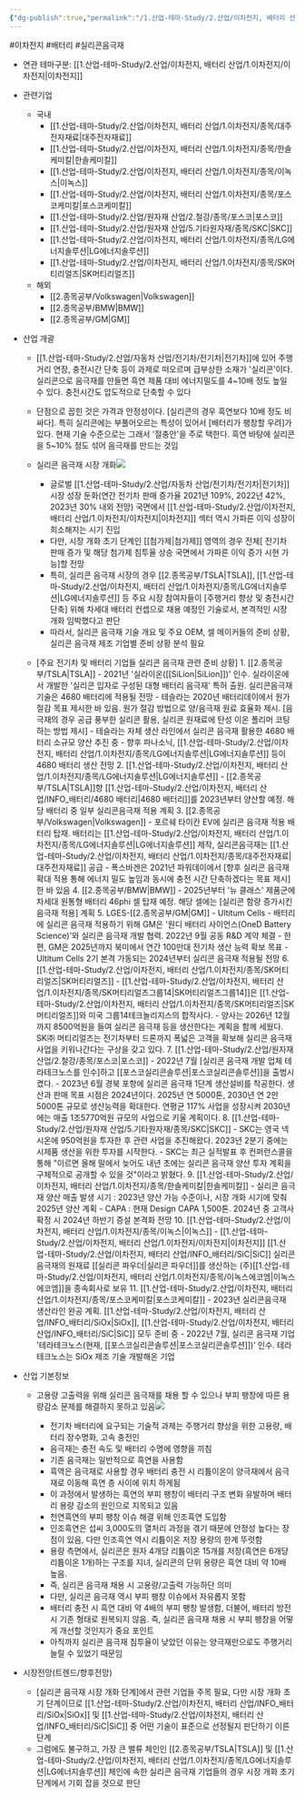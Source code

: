 ```yaml
---
{"dg-publish":true,"permalink":"/1.산업-테마-Study/2.산업/이차전지, 배터리 산업/1.이차전지/실리콘 음극재/","created":"2024-11-20T21:02:27.515+09:00","updated":"2025-08-13T15:17:14.343+09:00"}
---
```


#이차전지 #배터리 #실리콘음극재 

- 연관 테마구분: [[1.산업-테마-Study/2.산업/이차전지, 배터리 산업/1.이차전지/이차전지\|이차전지]]

- 관련기업
	- 국내
		- [[1.산업-테마-Study/2.산업/이차전지, 배터리 산업/1.이차전지/종목/대주전자재료\|대주전자재료]]
		- [[1.산업-테마-Study/2.산업/이차전지, 배터리 산업/1.이차전지/종목/한솔케미칼\|한솔케미칼]]
		- [[1.산업-테마-Study/2.산업/이차전지, 배터리 산업/1.이차전지/종목/이녹스\|이녹스]]
		- [[1.산업-테마-Study/2.산업/이차전지, 배터리 산업/1.이차전지/종목/포스코케미칼\|포스코케미칼]]
		- [[1.산업-테마-Study/2.산업/원자재 산업/2.철강/종목/포스코\|포스코]]
		- [[1.산업-테마-Study/2.산업/원자재 산업/5.기타원자재/종목/SKC\|SKC]]
		- [[1.산업-테마-Study/2.산업/이차전지, 배터리 산업/1.이차전지/종목/LG에너지솔루션\|LG에너지솔루션]]
		- [[1.산업-테마-Study/2.산업/이차전지, 배터리 산업/1.이차전지/종목/SK머티리얼즈\|SK머티리얼즈]]
	- 해외
		- [[2.종목공부/Volkswagen\|Volkswagen]] 
		- [[2.종목공부/BMW\|BMW]]
		- [[2.종목공부/GM\|GM]]



- 산업 개괄
	- [[1.산업-테마-Study/2.산업/자동차 산업/전기차/전기차\|전기차]]에 있어 주행거리 연장, 충전시간 단축 등이 과제로 떠오르며 급부상한 소재가 '실리콘'이다. 실리콘으로 음극재를 만들면 흑연 제품 대비 에너지밀도를 4~10배 정도 높일 수 있다. 충전시간도 압도적으로 단축할 수 있다
	- 단점으로 꼽힌 것은 가격과 안정성이다. [실리콘의 경우 흑연보다 10배 정도 비싸다]. 특히 실리콘에는 부풀어오르는 특성이 있어서 [배터리가 팽창할 우려]가 있다. 현재 기술 수준으로는 그래서 '절충안'을 주로 택한다. 흑연 바탕에 실리콘을 5~10% 정도 섞어 음극재를 만드는 것임
	- 실리콘 음극재 시장 개화![](https://i.imgur.com/KytcRPn.png)

		- 글로벌 [[1.산업-테마-Study/2.산업/자동차 산업/전기차/전기차\|전기차]] 시장 성장 둔화(연간 전기차 판매 증가율 2021년 109%, 2022년 42%, 2023년 30% 내외 전망) 국면에서 [[1.산업-테마-Study/2.산업/이차전지, 배터리 산업/1.이차전지/이차전지\|이차전지]] 섹터 역시 가파른 이익 성장이 희소해지는 시기 진입
		- 다만, 시장 개화 초기 단계인 [[첨가제\|첨가제]] 영역의 경우 전체[ 전기차 판매 증가 및 해당 첨가제 침투율 상승 국면에서 가파른 이익 증가 시현 가능]할 전망 
		- 특히, 실리콘 음극재 시장의 경우 [[2.종목공부/TSLA\|TSLA]], [[1.산업-테마-Study/2.산업/이차전지, 배터리 산업/1.이차전지/종목/LG에너지솔루션\|LG에너지솔루션]] 등 주요 시장 참여자들이 [주행거리 향상 및 충전시간 단축] 위해 차세대 배터리 컨셉으로 채용 예정인 기술로서, 본격적인 시장 개화 임박했다고 판단 
		- 따라서, 실리콘 음극재 기술 개요 및 주요 OEM, 셀 메이커들의 준비 상황, 실리콘 음극재 제조 기업별 준비 상황 분석 필요
	- [주요 전기차 및 배터리 기업들 실리콘 음극재 관련 준비 상황] 
			1. [[2.종목공부/TSLA\|TSLA]] 
				- 2021년 '실라이온([[SiLion\|SiLion]])' 인수. 실라이온에서 개발한 '실리콘 입자로 구성된 대형 배터리 음극재' 특허 출원. 실리콘음극재 기술은 4680 배터리에 적용될 전망 
				- 테슬라는 2020년 배터리데이에서 원가 절감 목표 제시한 바 있음. 원가 절감 방법으로 양/음극재 원료 효율화 제시. [음극재의 경우 공급 풍부한 실리콘 활용, 실리콘 원재료에 탄성 이온 폴리머 코팅하는 방법 제시] 
				- 테슬라는 자체 생산 라인에서 실리콘 음극재 활용한 4680 배터리 소규모 양산 추진 중 
				- 향후 파나소닉, [[1.산업-테마-Study/2.산업/이차전지, 배터리 산업/1.이차전지/종목/LG에너지솔루션\|LG에너지솔루션]]  등이 4680 배터리 생산 전망 
			2. [[1.산업-테마-Study/2.산업/이차전지, 배터리 산업/1.이차전지/종목/LG에너지솔루션\|LG에너지솔루션]]
				  - [[2.종목공부/TSLA\|TSLA]]향 [[1.산업-테마-Study/2.산업/이차전지, 배터리 산업/INFO_배터리/4680 배터리\|4680 배터리]]를 2023년부터 양산할 예정. 해당 배터리 중 일부 실리콘음극재 적용 계획 
			3. [[2.종목공부/Volkswagen\|Volkswagen]] 
				- 포르쉐 타이칸 EV에 실리콘 음극재 적용 배터리 탑재. 배터리는 [[1.산업-테마-Study/2.산업/이차전지, 배터리 산업/1.이차전지/종목/LG에너지솔루션\|LG에너지솔루션]] 제작, 실리콘음극재는 [[1.산업-테마-Study/2.산업/이차전지, 배터리 산업/1.이차전지/종목/대주전자재료\|대주전자재료]] 공급 
				- 폭스바겐은 2021년 파워데이에서 [향후 실리콘 음극재 확대 적용 통해 에너지 밀도 높임과 동시에 충전 시간 단축하겠다는 목표 제시]한 바 있음 
			4. [[2.종목공부/BMW\|BMW]]
				- 2025년부터 '뉴 클래스' 제품군에 차세대 원통형 배터리 46phi 셀 탑재 예정. 해당 셀에는 [실리콘 함량 증가시킨 음극재 적용] 계획 
			5. LGES-[[2.종목공부/GM\|GM]] - Ultitum Cells 
				- 배터리에 실리콘 음극재 적용하기 위해 GM은 '원디 배터리 사이언스(OneD Battery Science)'와 실리콘 음극재 개발 협력. 2022년 9월 공동 R&D 계약 체결 
				- 한편, GM은 2025년까지 북미에서 연간 100만대 전기차 생산 능력 확보 목표 
				- Ultitum Cells 2기 본격 가동되는 2024년부터 실리콘 음극재 적용될 전망
			6.  [[1.산업-테마-Study/2.산업/이차전지, 배터리 산업/1.이차전지/종목/SK머티리얼즈\|SK머티리얼즈]]
				-  [[1.산업-테마-Study/2.산업/이차전지, 배터리 산업/1.이차전지/종목/SK머티리얼즈그룹14\|SK머티리얼즈그룹14]]은 [[1.산업-테마-Study/2.산업/이차전지, 배터리 산업/1.이차전지/종목/SK머티리얼즈\|SK머티리얼즈]]와 미국 그룹14테크놀리지스의 합작사다. 
				- 양사는 2026년 12월까지 8500억원을 들여 실리콘 음극재 등을 생산한다는 계획을 함께 세웠다. SK㈜ 머티리얼즈는 전기차부터 드론까지 폭넓은 고객을 확보해 실리콘 음극재 사업을 키워나간다는 구상을 갖고 있다.
			7. [[1.산업-테마-Study/2.산업/원자재 산업/2.철강/종목/포스코\|포스코]]
				- 2022년 7월 [실리콘 음극재 개발 업체 테라테크노스를 인수]하고 [[포스코실리콘솔루션\|포스코실리콘솔루션]]을 출범시켰다. 
				- 2023년 6월 경북 포항에 실리콘 음극재 1단계 생산설비를 착공한다. 생산과 판매 목표 시점은 2024년이다. 2025년 연 5000톤, 2030년 연 2만5000톤 규모로 생산능력을 확대한다. 연평균 117% 사업을 성장시켜 2030년에는 매출 1조5770억원 규모의 사업으로 키울 계획이다.
			8. [[1.산업-테마-Study/2.산업/원자재 산업/5.기타원자재/종목/SKC\|SKC]]
				- SKC는 영국 넥시온에 950억원을 투자한 후 관련 사업을 추진해왔다. 2023년 2분기 중에는 시제품 생산을 위한 투자를 시작한다. 
				- SKC는 최근 실적발표 후 컨퍼런스콜을 통해 "이르면 올해 말에서 늦어도 내년 초에는 실리콘 음극재 양산 투자 계획을 구체적으로 공개할 수 있을 것"이라고 밝혔다.
			9.  [[1.산업-테마-Study/2.산업/이차전지, 배터리 산업/1.이차전지/종목/한솔케미칼\|한솔케미칼]]
				- 실리콘 음극재 양산 매출 발생 시기 : 2023년 양산 가능 수준이나, 시장 개화 시기에 맞춰 2025년 양산 계획
				- CAPA : 현재 Design CAPA 1,500톤. 2024년 중 고객사 확정 시 2024년 하반기 증설 본격화 전망
			10. [[1.산업-테마-Study/2.산업/이차전지, 배터리 산업/1.이차전지/종목/이녹스\|이녹스]]
				- [[1.산업-테마-Study/2.산업/이차전지, 배터리 산업/1.이차전지/이차전지\|이차전지]]  [[1.산업-테마-Study/2.산업/이차전지, 배터리 산업/INFO_배터리/SiC\|SiC]] 실리콘 음극재의 원재료 [[실리콘 파우더\|실리콘 파우더]]를 생산하는 (주)[[1.산업-테마-Study/2.산업/이차전지, 배터리 산업/1.이차전지/종목/이녹스에코엠\|이녹스에코엠]]을 종속회사로 보유
			11. [[1.산업-테마-Study/2.산업/이차전지, 배터리 산업/1.이차전지/종목/포스코케미칼\|포스코케미칼]]
				- 2023년 실리콘음극재 생산라인 완공 계획. [[1.산업-테마-Study/2.산업/이차전지, 배터리 산업/INFO_배터리/SiOx\|SiOx]], [[1.산업-테마-Study/2.산업/이차전지, 배터리 산업/INFO_배터리/SiC\|SiC]] 모두 준비 중 
				- 2022년 7월, 실리콘 음극재 기업 '테라테크노스(현재, [[포스코실리콘솔루션\|포스코실리콘솔루션]])’ 인수. 테라테크노스는 SiOx 제조 기술 개발해온 기업

- 산업 기본정보
	- 고용량 고출력을 위해 실리콘 음극재를 채용 할 수 있으나 부피 팽창에 따른 용량감소 문제를 해결하지 못하고 있음![](https://i.imgur.com/77vYm3Z.png)

		- 전기차 배터리에 요구되는 기술적 과제는 주행거리 향상을 위한 고용량, 배터리 장수명화, 고속 충전인 
		- 음극재는 충전 속도 및 배터리 수명에 영향을 끼침
		- 기존 음극재는 일반적으로 흑연을 사용함
		- 흑역은 음극재로 사용할 경우 배터리 충전 시 리튬이온이 양극재에서 음극재로 이동해 흑연 층 사이에 위치 하게됨
		- 이 과정에서 발생하는 흑연의 부피 팽창이 배터리 구조 변화 유발하며 배터리 용량 감소의 원인으로 지목되고 있음 
		- 천연흑연의 부피 팽창 이슈 해결 위해 인조흑연 도입함
		- 인조흑연은 섭씨 3,000도의 열처리 과정을 겪기 때문에 안정성 높다는 장점이 있음, 다만 인조흑연 역시 리튬이온 저장 용량의 한계 뚜렷함
		- 용량 측면에서, 실리콘은 원자 4개당 리튬이온 15개를 저장(흑연은 6개당 리튬이온 1개)하는 구조를 지녀, 실리콘의 단위 용량은 흑연 대비 약 10배 높음. 
		- 즉, 실리콘 음극재 채용 시 고용량/고출력 가능하단 의미
		- 다만, 실리콘 음극재 역시 부피 팽창 이슈에서 자유롭지 못함
		- 배터리 충전 시 흑연 대비 약 4배의 부피 팽창 발생함, 더불어, 배터리 방전 시 기존 형태로 원복되지 않음. 즉, 실리콘 음극재 채용 시 부피 팽창을 어떻게 개선할 것인지가 중요 포인트 
		- 아직까지 실리콘 음극재 침투율이 낮았던 이유는 양극재만으로도 주행거리 늘릴 수 있었기 때문임


- 시장전망(트렌드/향후전망)
	- [실리콘 음극재 시장 개화 단계]에서 관련 기업들 주목 필요, 다만 시장 개화 초기 단계이므로 [[1.산업-테마-Study/2.산업/이차전지, 배터리 산업/INFO_배터리/SiOx\|SiOx]] 및 [[1.산업-테마-Study/2.산업/이차전지, 배터리 산업/INFO_배터리/SiC\|SiC]] 중 어떤 기술이 표준으로 선정될지 판단하기 이른 단계
	- 그럼에도 불구하고, 가장 큰 밸류 체인인 [[2.종목공부/TSLA\|TSLA]] 및 [[1.산업-테마-Study/2.산업/이차전지, 배터리 산업/1.이차전지/종목/LG에너지솔루션\|LG에너지솔루션]] 체인에 속한 실리콘 음극재 기업들의 경우 시장 개화 초기 단계에서 기회 잡을 것으로 판단

